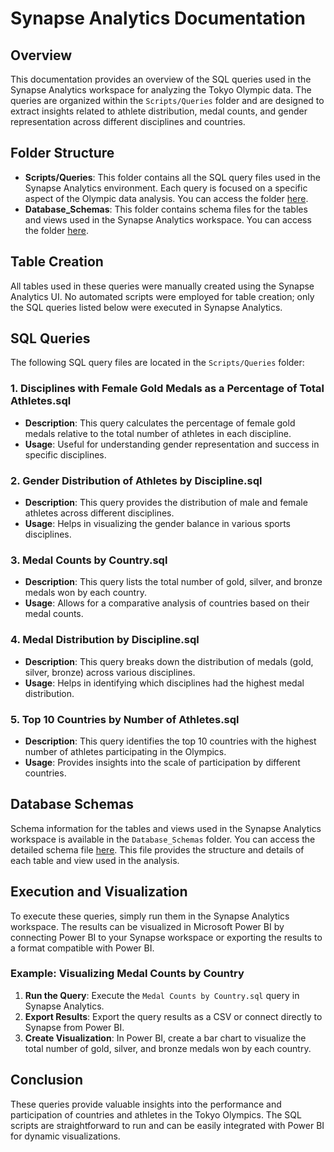 # Synapse Analytics Documentation

## Overview

This documentation provides an overview of the SQL queries used in the Synapse Analytics workspace for analyzing the Tokyo Olympic data. The queries are organized within the `Scripts/Queries` folder and are designed to extract insights related to athlete distribution, medal counts, and gender representation across different disciplines and countries.

## Folder Structure

- **Scripts/Queries**: This folder contains all the SQL query files used in the Synapse Analytics environment. Each query is focused on a specific aspect of the Olympic data analysis. You can access the folder [here](https://github.com/HannibalGh/Azure-DE-Project-Tokyo-Olympic-Data-Analytics/tree/main/Synapse_Analytics/Scripts/Queries).
- **Database_Schemas**: This folder contains schema files for the tables and views used in the Synapse Analytics workspace. You can access the folder [here](https://github.com/HannibalGh/Azure-DE-Project-Tokyo-Olympic-Data-Analytics/tree/main/Synapse_Analytics/Database_Schemas).

## Table Creation

All tables used in these queries were manually created using the Synapse Analytics UI. No automated scripts were employed for table creation; only the SQL queries listed below were executed in Synapse Analytics.

## SQL Queries

The following SQL query files are located in the `Scripts/Queries` folder:

### 1. **Disciplines with Female Gold Medals as a Percentage of Total Athletes.sql**

- **Description**: This query calculates the percentage of female gold medals relative to the total number of athletes in each discipline.
- **Usage**: Useful for understanding gender representation and success in specific disciplines.

### 2. **Gender Distribution of Athletes by Discipline.sql**

- **Description**: This query provides the distribution of male and female athletes across different disciplines.
- **Usage**: Helps in visualizing the gender balance in various sports disciplines.

### 3. **Medal Counts by Country.sql**

- **Description**: This query lists the total number of gold, silver, and bronze medals won by each country.
- **Usage**: Allows for a comparative analysis of countries based on their medal counts.

### 4. **Medal Distribution by Discipline.sql**

- **Description**: This query breaks down the distribution of medals (gold, silver, bronze) across various disciplines.
- **Usage**: Helps in identifying which disciplines had the highest medal distribution.

### 5. **Top 10 Countries by Number of Athletes.sql**

- **Description**: This query identifies the top 10 countries with the highest number of athletes participating in the Olympics.
- **Usage**: Provides insights into the scale of participation by different countries.

## Database Schemas

Schema information for the tables and views used in the Synapse Analytics workspace is available in the `Database_Schemas` folder. You can access the detailed schema file [here](https://github.com/HannibalGh/Azure-DE-Project-Tokyo-Olympic-Data-Analytics/blob/main/Synapse_Analytics/Database_Schemas/Database%20Table%20Schema.csv). This file provides the structure and details of each table and view used in the analysis.

## Execution and Visualization

To execute these queries, simply run them in the Synapse Analytics workspace. The results can be visualized in Microsoft Power BI by connecting Power BI to your Synapse workspace or exporting the results to a format compatible with Power BI.

### Example: Visualizing Medal Counts by Country

1. **Run the Query**: Execute the `Medal Counts by Country.sql` query in Synapse Analytics.
2. **Export Results**: Export the query results as a CSV or connect directly to Synapse from Power BI.
3. **Create Visualization**: In Power BI, create a bar chart to visualize the total number of gold, silver, and bronze medals won by each country.

## Conclusion

These queries provide valuable insights into the performance and participation of countries and athletes in the Tokyo Olympics. The SQL scripts are straightforward to run and can be easily integrated with Power BI for dynamic visualizations.
